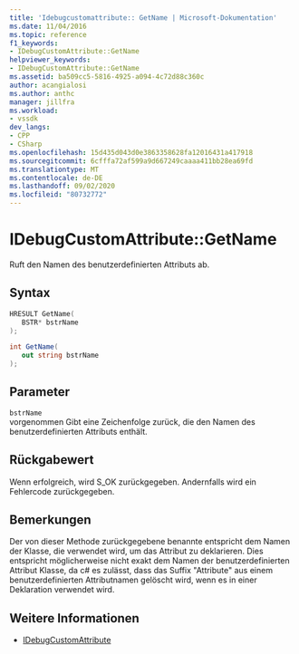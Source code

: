 ```yaml
---
title: 'Idebugcustomattribute:: GetName | Microsoft-Dokumentation'
ms.date: 11/04/2016
ms.topic: reference
f1_keywords:
- IDebugCustomAttribute::GetName
helpviewer_keywords:
- IDebugCustomAttribute::GetName
ms.assetid: ba509cc5-5816-4925-a094-4c72d88c360c
author: acangialosi
ms.author: anthc
manager: jillfra
ms.workload:
- vssdk
dev_langs:
- CPP
- CSharp
ms.openlocfilehash: 15d435d043d0e3863358628fa12016431a417918
ms.sourcegitcommit: 6cfffa72af599a9d667249caaaa411bb28ea69fd
ms.translationtype: MT
ms.contentlocale: de-DE
ms.lasthandoff: 09/02/2020
ms.locfileid: "80732772"
---
```

# <a name="idebugcustomattributegetname"></a>IDebugCustomAttribute::GetName
Ruft den Namen des benutzerdefinierten Attributs ab.

## <a name="syntax"></a>Syntax

```cpp
HRESULT GetName( 
   BSTR* bstrName
);
```

```csharp
int GetName(
   out string bstrName
);
```

## <a name="parameters"></a>Parameter
`bstrName`\
vorgenommen Gibt eine Zeichenfolge zurück, die den Namen des benutzerdefinierten Attributs enthält.

## <a name="return-value"></a>Rückgabewert
 Wenn erfolgreich, wird S_OK zurückgegeben. Andernfalls wird ein Fehlercode zurückgegeben.

## <a name="remarks"></a>Bemerkungen
 Der von dieser Methode zurückgegebene benannte entspricht dem Namen der Klasse, die verwendet wird, um das Attribut zu deklarieren. Dies entspricht möglicherweise nicht exakt dem Namen der benutzerdefinierten Attribut Klasse, da c# es zulässt, dass das Suffix "Attribute" aus einem benutzerdefinierten Attributnamen gelöscht wird, wenn es in einer Deklaration verwendet wird.

## <a name="see-also"></a>Weitere Informationen
- [IDebugCustomAttribute](../../../extensibility/debugger/reference/idebugcustomattribute.md)
